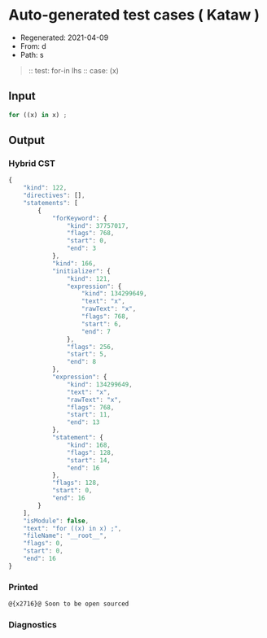 # Auto-generated test cases ( Kataw )
- Regenerated: 2021-04-09
- From: d
- Path: s
> :: test: for-in lhs
> :: case: (x)
## Input

`````js
for ((x) in x) ;
`````

## Output

### Hybrid CST

```javascript
{
    "kind": 122,
    "directives": [],
    "statements": [
        {
            "forKeyword": {
                "kind": 37757017,
                "flags": 768,
                "start": 0,
                "end": 3
            },
            "kind": 166,
            "initializer": {
                "kind": 121,
                "expression": {
                    "kind": 134299649,
                    "text": "x",
                    "rawText": "x",
                    "flags": 768,
                    "start": 6,
                    "end": 7
                },
                "flags": 256,
                "start": 5,
                "end": 8
            },
            "expression": {
                "kind": 134299649,
                "text": "x",
                "rawText": "x",
                "flags": 768,
                "start": 11,
                "end": 13
            },
            "statement": {
                "kind": 168,
                "flags": 128,
                "start": 14,
                "end": 16
            },
            "flags": 128,
            "start": 0,
            "end": 16
        }
    ],
    "isModule": false,
    "text": "for ((x) in x) ;",
    "fileName": "__root__",
    "flags": 0,
    "start": 0,
    "end": 16
}
```

### Printed

```javascript
@{x2716}@ Soon to be open sourced
```

### Diagnostics

```javascript

```

